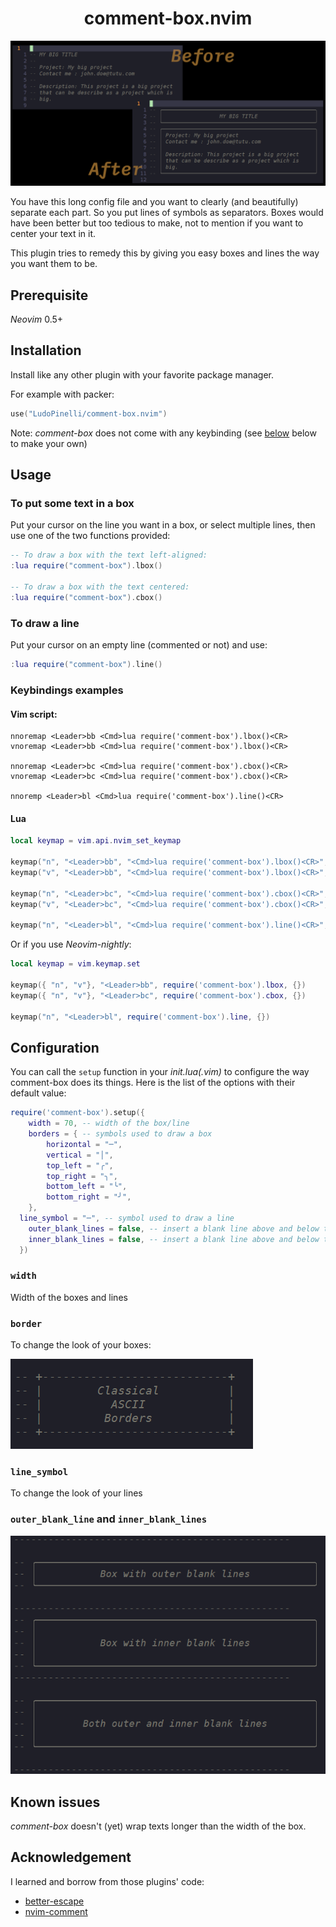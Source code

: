 <h1 align="center">comment-box.nvim</h1>

![comment-box](./imgs/bc-title.png?raw=true)

You have this long config file and you want to clearly (and beautifully) separate each part. So you put lines of symbols as separators. Boxes would have been better but too tedious to make, not to mention if you want to center your text in it.

This plugin tries to remedy this by giving you easy boxes and lines the way you want them to be.

## Prerequisite

_Neovim_ 0.5+

## Installation

Install like any other plugin with your favorite package manager.

For example with packer:

```lua
use("LudoPinelli/comment-box.nvim")
```

Note: _comment-box_ does not come with any keybinding (see [below](#keybindings-examples) below to make your own)

## Usage

### To put some text in a box

Put your cursor on the line you want in a box, or select multiple lines, then use one of the two functions provided:

```lua
-- To draw a box with the text left-aligned:
:lua require("comment-box").lbox()

-- To draw a box with the text centered:
:lua require("comment-box").cbox()
```

### To draw a line

Put your cursor on an empty line (commented or not) and use:

```lua
:lua require("comment-box").line()
```

### Keybindings examples

#### Vim script:

```shell
nnoremap <Leader>bb <Cmd>lua require('comment-box').lbox()<CR>
vnoremap <Leader>bb <Cmd>lua require('comment-box').lbox()<CR>

nnoremap <Leader>bc <Cmd>lua require('comment-box').cbox()<CR>
vnoremap <Leader>bc <Cmd>lua require('comment-box').cbox()<CR>

nnoremp <Leader>bl <Cmd>lua require('comment-box').line()<CR>
```

#### Lua

```lua
local keymap = vim.api.nvim_set_keymap

keymap("n", "<Leader>bb", "<Cmd>lua require('comment-box').lbox()<CR>", {})
keymap("v", "<Leader>bb", "<Cmd>lua require('comment-box').lbox()<CR>", {})

keymap("n", "<Leader>bc", "<Cmd>lua require('comment-box').cbox()<CR>", {})
keymap("v", "<Leader>bc", "<Cmd>lua require('comment-box').cbox()<CR>", {})

keymap("n", "<Leader>bl", "<Cmd>lua require('comment-box').line()<CR>", {})
```

Or if you use _Neovim-nightly_:

```lua
local keymap = vim.keymap.set

keymap({ "n", "v"}, "<Leader>bb", require('comment-box').lbox, {})
keymap({ "n", "v"}, "<Leader>bc", require('comment-box').cbox, {})

keymap("n", "<Leader>bl", require('comment-box').line, {})
```

## Configuration

You can call the `setup` function in your _init.lua(.vim)_ to configure the way comment-box does its things. Here is the list of the options with their default value:

```lua
require('comment-box').setup({
	width = 70, -- width of the box/line
	borders = { -- symbols used to draw a box
		horizontal = "─",
		vertical = "│",
		top_left = "╭",
		top_right = "╮",
		bottom_left = "╰",
		bottom_right = "╯",
	},
  line_symbol = "─", -- symbol used to draw a line
	outer_blank_lines = false, -- insert a blank line above and below the box
	inner_blank_lines = false, -- insert a blank line above and below the text
  })
```

### `width`

Width of the boxes and lines

### `border`

To change the look of your boxes:

![ASCII box](./imgs/bc-options01.png?raw=true)

### `line_symbol`

To change the look of your lines

### `outer_blank_line` and `inner_blank_lines`

![blank lines](./imgs/bc-options02.png?raw=true)

## Known issues

_comment-box_ doesn't (yet) wrap texts longer than the width of the box.

## Acknowledgement

I learned and borrow from those plugins' code:

- [better-escape](https://github.com/max397574/better-escape.nvim)
- [nvim-comment](https://github.com/terrortylor/nvim-comment/blob/main/lua/nvim_comment.lua)
